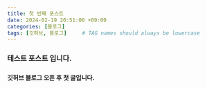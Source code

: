 ```yaml
---
title: 첫 번째 포스트
date: 2024-02-19 20:51:00 +09:00
categories: [블로그]
tags: [깃허브, 블로그]     # TAG names should always be lowercase
---
```


<h3>
테스트 포스트 입니다.
<h3>
<h4>
깃허브 블로그 오픈 후 첫 글입니다.
<h4>